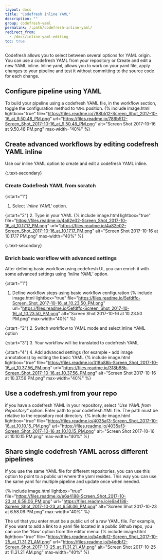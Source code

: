 ```yaml
---
layout: docs
title: "Codefresh inline YAML"
description: ""
group: codefresh-yaml
permalink: /:path/codefresh-inline-yaml/
redirect_from:
  - /docs/inline-yaml-editing
toc: true
---
```

Codefresh allows you to select between several options for YAML origin. You can use a codefresh YAML from your repository or  Create and edit a new YAML inline.
Inline yaml, allows you to work on your yaml file, apply changes to your pipeline and test it without committing to the source code for each change.

## Configure pipeline using YAML
To build your pipeline using a codefresh YAML file, in the workflow section, toggle the configuration method to  ```YAML``` position.
{% include image.html lightbox="true" file="https://files.readme.io/788b512-Screen_Shot_2017-10-16_at_9.50.48_PM.png" url="https://files.readme.io/788b512-Screen_Shot_2017-10-16_at_9.50.48_PM.png" alt="Screen Shot 2017-10-16 at 9.50.48 PM.png" max-width="40%" %}

## Create advanced workflows by editing codefresh YAML inline
Use our inline YAML option to create and edit a codefresh YAML inline.

{:.text-secondary}
### Create Codefresh YAML from scratch
{:start="1"}
1. Select *'Inline YAML'* option.

{:start="2"}
2. Type in your YAML
{% include image.html lightbox="true" file="https://files.readme.io/4a82e02-Screen_Shot_2017-10-16_at_10.17.17_PM.png" url="https://files.readme.io/4a82e02-Screen_Shot_2017-10-16_at_10.17.17_PM.png" alt="Screen Shot 2017-10-16 at 10.17.17 PM.png" max-width="40%" %}

{:.text-secondary}
### Enrich basic workflow with advanced settings
After defining basic workflow using codefresh UI, you can enrich it with some advanced settings using *'inline YAML'* option.

{:start="1"}
1. Define workflow steps using basic workflow configuration
{% include image.html lightbox="true" file="https://files.readme.io/5efdffc-Screen_Shot_2017-10-16_at_10.23.50_PM.png" url="https://files.readme.io/5efdffc-Screen_Shot_2017-10-16_at_10.23.50_PM.png" alt="Screen Shot 2017-10-16 at 10.23.50 PM.png" max-width="40%" %}

{:start="2"}
2. Switch workflow to YAML mode and select inline YAML option

{:start="3"}
3. Your workflow will be translated to codefresh YAML

{:start="4"}
4. Add advanced settings (for example - add image annotations) by editing the basic YAML
{% include image.html lightbox="true" file="https://files.readme.io/318b88b-Screen_Shot_2017-10-16_at_10.37.56_PM.png" url="https://files.readme.io/318b88b-Screen_Shot_2017-10-16_at_10.37.56_PM.png" alt="Screen Shot 2017-10-16 at 10.37.56 PM.png" max-width="40%" %}

## Use a codefresh.yml from your repo
if you have a codefresh YAML in your repository, select *"Use YAML from Repository"* option. 
Enter path to your codefresh.YML file. The path must be relative to the repository root directory.
{% include image.html lightbox="true" file="https://files.readme.io/4035af3-Screen_Shot_2017-10-16_at_10.10.15_PM.png" url="https://files.readme.io/4035af3-Screen_Shot_2017-10-16_at_10.10.15_PM.png" alt="Screen Shot 2017-10-16 at 10.10.15 PM.png" max-width="40%" %} 

## Share single codefresh YAML across different pipelines
If you use the same YAML file for different repositories, you can use this option to point to a public url where the yaml resides. This way you can use the same yaml for multiple pipeline and update once when needed.

{% include image.html lightbox="true" file="https://files.readme.io/e6a4188-Screen_Shot_2017-10-23_at_6.58.06_PM.png" url="https://files.readme.io/e6a4188-Screen_Shot_2017-10-23_at_6.58.06_PM.png" alt="Screen Shot 2017-10-23 at 6.58.06 PM.png" max-width="40%" %}

The url that you enter must be a public url of a raw YAML file. For example, if you want to add a link to a yaml file located in a public Github repo, you can use the 'Raw' option from the editor menu:
{% include image.html lightbox="true" file="https://files.readme.io/b4edbf2-Screen_Shot_2017-10-25_at_11.31.21_AM.png" url="https://files.readme.io/b4edbf2-Screen_Shot_2017-10-25_at_11.31.21_AM.png" alt="Screen Shot 2017-10-25 at 11.31.21 AM.png" max-width="40%" %}
